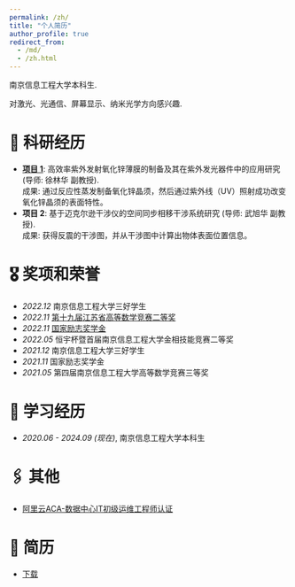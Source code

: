 ```yaml
---
permalink: /zh/
title: "个人简历"
author_profile: true
redirect_from: 
  - /md/
  - /zh.html
---
```

南京信息工程大学本科生.

对激光、光通信、屏幕显示、纳米光学方向感兴趣.

# 📝 科研经历 
- [**项目 1**](https://lkl-shanghai.oss-cn-shanghai.aliyuncs.com/%E8%AF%81%E4%B9%A6/%E6%9C%AC%E7%A7%91%E9%A1%B9%E7%9B%AE%201.png): 高效率紫外发射氧化锌薄膜的制备及其在紫外发光器件中的应用研究 (导师: 徐林华 副教授).
<br>成果: 通过反应性蒸发制备氧化锌晶须，然后通过紫外线（UV）照射成功改变氧化锌晶须的表面特性。
- **项目 2**: 基于迈克尔逊干涉仪的空间同步相移干涉系统研究 (导师: 武旭华 副教授).
<br>成果: 获得反震的干涉图，并从干涉图中计算出物体表面位置信息。
# 🎖 奖项和荣誉
- *2022.12* 南京信息工程大学三好学生
- *2022.11* [第十九届江苏省高等数学竞赛二等奖](https://lkl-shanghai.obs.cn-east-3.myhuaweicloud.com/%E8%AF%81%E4%B9%A6/%E7%AC%AC%E5%8D%81%E4%B9%9D%E5%B1%8A%E6%B1%9F%E8%8B%8F%E7%9C%81%E9%AB%98%E7%AD%89%E6%95%B0%E5%AD%A6%E7%AB%9E%E8%B5%9B%E4%BA%8C%E7%AD%89%E5%A5%96.png)
- *2022.11*	[国家励志奖学金](/images/2022国家励志奖学金.png)
- *2022.05*	恒宇杯暨首届南京信息工程大学金相技能竞赛二等奖
- *2021.12*	南京信息工程大学三好学生
- *2021.11*	国家励志奖学金
- *2021.05*	第四届南京信息工程大学高等数学竞赛三等奖
# 📖 学习经历
- *2020.06 - 2024.09 (现在)*, 南京信息工程大学本科生
# 🖇️ 其他
- [阿里云ACA-数据中心IT初级运维工程师认证](https://lkl-shanghai.oss-cn-shanghai.aliyuncs.com/%E8%AF%81%E4%B9%A6/%E9%98%BF%E9%87%8C%E4%BA%91ACA%E8%AF%81%E4%B9%A6%EF%BC%88%E6%95%B0%E6%8D%AE%E4%B8%AD%E5%BF%83IT%E5%88%9D%E7%BA%A7%E8%BF%90%E7%BB%B4%E5%B7%A5%E7%A8%8B%E5%B8%88%EF%BC%89.png) 

# 📄 简历
- [下载](https://pv4t-my.sharepoint.com/:b:/g/personal/jockerror_pv4t_onmicrosoft_com/EUFtBZe2vyRAs6gWc-yVn_sB70ryD8xN386ticIiR04nAQ?e=QVaEtw)
